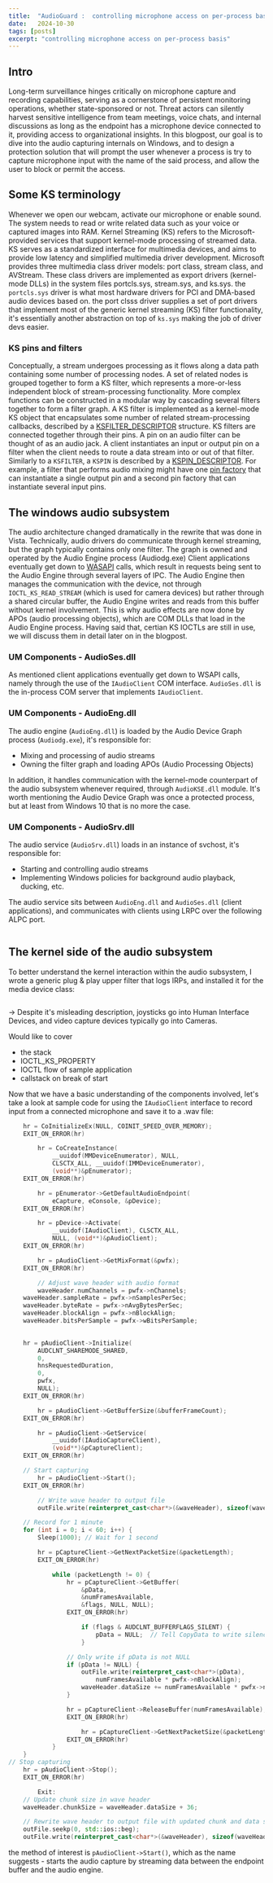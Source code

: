 ```yaml
---
title:  "AudioGuard :  controlling microphone access on per-process basis"
date:   2024-10-30
tags: [posts]
excerpt: "controlling microphone access on per-process basis"
---
```


## Intro
Long-term surveillance hinges critically on microphone capture and recording capabilities, serving as a cornerstone of persistent monitoring operations, whether state-sponsored or not. Threat actors can silently harvest sensitive intelligence from team meetings, voice chats, and  internal discussions as long as the endpoint has a microphone device connected to it, providing access to organizational insights. In this blogpost, our goal is to dive into the audio capturing internals on Windows, and to design a protection solution that will prompt the user whenever a process is try to capture microphone input with the name of the said process, and allow the user to block or permit the access.

## Some KS terminology 
Whenever we open our webcam, activate our microphone or enable sound. The system needs to read or write related data such as your voice or captured images into RAM. Kernel Streaming (KS) refers to the Microsoft-provided services that support kernel-mode processing of streamed data.  KS serves as a standardized interface for multimedia devices, and aims to provide low latency and simplified multimedia driver development. Microsoft provides three multimedia class driver models: port class, stream class, and AVStream. These class drivers are implemented as export drivers (kernel-mode DLLs) in the system files portcls.sys, stream.sys, and ks.sys. the ```portcls.sys``` driver is what most hardware drivers for PCI and DMA-based audio devices based on. the port clsss driver supplies a set of port drivers that implement most of the generic kernel streaming (KS) filter functionality, it's essentially another abstraction on top of ```ks.sys``` making the job of driver devs easier.

### KS pins and filters 
Conceptually, a stream undergoes processing as it flows along a data path containing some number of processing nodes. A set of related nodes is grouped together to form a KS filter, which represents a more-or-less independent block of stream-processing functionality. More complex functions can be constructed in a modular way by cascading several filters together to form a filter graph. A KS filter is implemented as a kernel-mode KS object that encapsulates some number of related stream-processing callbacks, described by a [KSFILTER_DESCRIPTOR](https://learn.microsoft.com/en-us/windows-hardware/drivers/ddi/ks/ns-ks-_ksfilter_descriptor) structure. KS filters are connected together through their pins. A pin on an audio filter can be thought of as an audio jack. A client instantiates an input or output pin on a filter when the client needs to route a data stream into or out of that filter. Similarly to a ```KSFILTER```, a ```KSPIN``` is described by a [KSPIN_DESCRIPTOR](https://learn.microsoft.com/en-us/windows-hardware/drivers/ddi/ks/ns-ks-kspin_descriptor). For example, a filter that performs audio mixing might have one [pin factory](https://learn.microsoft.com/en-us/windows-hardware/drivers/audio/pin-factories) that can instantiate a single output pin and a second pin factory that can instantiate several input pins. 

## The windows audio subsystem 
The audio architecture changed dramatically in the rewrite that was done in Vista. Technically, audio drivers do communicate through kernel streaming, but the graph typically contains only one filter. The graph is owned and operated by the Audio Engine process (Audiodg.exe) Client applications eventually get down to [WASAPI](https://learn.microsoft.com/en-us/windows/win32/coreaudio/wasapi) calls, which result in requests being sent to the Audio Engine through several layers of IPC. The Audio Engine then manages the communication with the device, not through ```IOCTL_KS_READ_STREAM``` (which is used for camera devices) but rather through a shared circular buffer, the Audio Engine writes and reads from this buffer without kernel involvement. This is why audio effects are now done by APOs (audio processing objects), which are COM DLLs that load in the Audio Engine process. Having said that, certian KS IOCTLs are still in use, we will discuss them in detail later on in the blogpost.

### UM Components - AudioSes.dll
As mentioned client applications eventually get down to WSAPI calls, namely through the use of the ```IAudioClient``` COM interface. ```AudioSes.dll``` is the in-process COM server that implements ```IAudioClient```. 

### UM Components - AudioEng.dll
The audio engine (```AudioEng.dll```) is loaded by the Audio Device Graph process (```Audiodg.exe```), it's responsible for:
* Mixing and processing of audio streams
* Owning the filter graph and loading APOs (Audio Processing Objects)

In addition, it handles communication with the kernel-mode counterpart of the audio subsystem whenever required, through ```AudioKSE.dll``` module. It's worth mentioning the Audio Device Graph was once a protected process, but at least from Windows 10 that is no more the case. 

### UM Components - AudioSrv.dll 
The audio service (```AudioSrv.dll```) loads in an instance of svchost, it's responsible for:
* Starting and controlling audio streams
* Implementing Windows policies for background audio playback, ducking, etc.

The audio service sits between ```AudioEng.dll``` and ```AudioSes.dll``` (client applications), and communicates with clients using LRPC over the following ALPC port. 

<img src="{{ site.url }}{{ site.baseurl }}/images/AudioClientRpcPort.png" alt="">

## The kernel side of the audio subsystem 
To better understand the kernel interaction within the audio subsystem, I wrote a generic plug & play upper filter that logs IRPs, and installed it for the media device class:

<img src="{{ site.url }}{{ site.baseurl }}/images/MedDesc.png" alt="">

-> Despite it's misleading description, joysticks go into Human Interface Devices, and video capture devices typically go into Cameras. 

Would like to cover 
- the stack
- IOCTL_KS_PROPERTY
- IOCTL flow of sample application
- callstack on break of start 


Now that we have a basic understanding of the components involved, let's take a look at sample code for using the ```IAudioClient``` interface to record input from a connected microphone and save it to a .wav file:
```cpp
    hr = CoInitializeEx(NULL, COINIT_SPEED_OVER_MEMORY);
    EXIT_ON_ERROR(hr)

        hr = CoCreateInstance(
            __uuidof(MMDeviceEnumerator), NULL,
            CLSCTX_ALL, __uuidof(IMMDeviceEnumerator),
            (void**)&pEnumerator);
    EXIT_ON_ERROR(hr)

        hr = pEnumerator->GetDefaultAudioEndpoint(
            eCapture, eConsole, &pDevice);
    EXIT_ON_ERROR(hr)

        hr = pDevice->Activate(
            __uuidof(IAudioClient), CLSCTX_ALL,
            NULL, (void**)&pAudioClient);
    EXIT_ON_ERROR(hr)

        hr = pAudioClient->GetMixFormat(&pwfx);
    EXIT_ON_ERROR(hr)

        // Adjust wave header with audio format
        waveHeader.numChannels = pwfx->nChannels;
    waveHeader.sampleRate = pwfx->nSamplesPerSec;
    waveHeader.byteRate = pwfx->nAvgBytesPerSec;
    waveHeader.blockAlign = pwfx->nBlockAlign;
    waveHeader.bitsPerSample = pwfx->wBitsPerSample;

  
    hr = pAudioClient->Initialize(
        AUDCLNT_SHAREMODE_SHARED,
        0,
        hnsRequestedDuration,
        0,
        pwfx,
        NULL);
    EXIT_ON_ERROR(hr)

        hr = pAudioClient->GetBufferSize(&bufferFrameCount);
    EXIT_ON_ERROR(hr)

        hr = pAudioClient->GetService(
            __uuidof(IAudioCaptureClient),
            (void**)&pCaptureClient);
    EXIT_ON_ERROR(hr)

    // Start capturing 
        hr = pAudioClient->Start();
    EXIT_ON_ERROR(hr)

        // Write wave header to output file
        outFile.write(reinterpret_cast<char*>(&waveHeader), sizeof(waveHeader));

    // Record for 1 minute 
    for (int i = 0; i < 60; i++) {
        Sleep(1000); // Wait for 1 second

        hr = pCaptureClient->GetNextPacketSize(&packetLength);
        EXIT_ON_ERROR(hr)

            while (packetLength != 0) {
                hr = pCaptureClient->GetBuffer(
                    &pData,
                    &numFramesAvailable,
                    &flags, NULL, NULL);
                EXIT_ON_ERROR(hr)

                    if (flags & AUDCLNT_BUFFERFLAGS_SILENT) {
                        pData = NULL;  // Tell CopyData to write silence.
                    }

                // Only write if pData is not NULL
                if (pData != NULL) {
                    outFile.write(reinterpret_cast<char*>(pData),
                        numFramesAvailable * pwfx->nBlockAlign);
                    waveHeader.dataSize += numFramesAvailable * pwfx->nBlockAlign;
                }

                hr = pCaptureClient->ReleaseBuffer(numFramesAvailable);
                EXIT_ON_ERROR(hr)

                    hr = pCaptureClient->GetNextPacketSize(&packetLength);
                EXIT_ON_ERROR(hr)
            }
    }
// Stop capturing 
    hr = pAudioClient->Stop();
    EXIT_ON_ERROR(hr)

        Exit:
    // Update chunk size in wave header
    waveHeader.chunkSize = waveHeader.dataSize + 36;

    // Rewrite wave header to output file with updated chunk and data size
    outFile.seekp(0, std::ios::beg);
    outFile.write(reinterpret_cast<char*>(&waveHeader), sizeof(waveHeader));
```

the method of interest is ```pAudioClient->Start()```, which as the name suggests - starts the audio capture by streaming data between the endpoint buffer and the audio engine.





